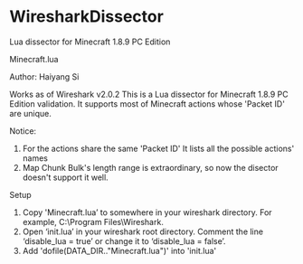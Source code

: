 # WiresharkDissector
Lua dissector for Minecraft 1.8.9 PC Edition

Minecraft.lua

Author: Haiyang Si
 
Works as of Wireshark v2.0.2
This is a Lua dissector for Minecraft 1.8.9 PC Edition validation.
It supports most of Minecraft actions whose 'Packet ID' are unique.
 
Notice:
1. For the actions share the same 'Packet ID' It lists all the possible actions' names
2. Map Chunk Bulk's length range is extraordinary, so now the disector doesn't support it well.

Setup
1. Copy 'Minecraft.lua’ to somewhere in your wireshark directory. For example, C:\Program Files\Wireshark.
2. Open ‘init.lua’ in your wireshark root directory. Comment the line ‘disable_lua = true’ or change it to ‘disable_lua = false’.
3. Add 'dofile(DATA_DIR.."Minecraft.lua")' into 'init.lua'

